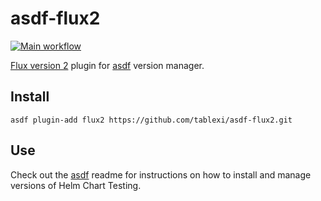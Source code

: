 # asdf-flux2

[![Main workflow](https://github.com/tablexi/asdf-flux2/workflows/Main%20workflow/badge.svg)](https://github.com/tablexi/asdf-flux2/actions)

[Flux version 2](https://github.com/fluxcd/flux2) plugin for [asdf](https://github.com/asdf-vm/asdf) version manager.

## Install

```
asdf plugin-add flux2 https://github.com/tablexi/asdf-flux2.git
```

## Use

Check out the [asdf](https://github.com/asdf-vm/asdf) readme for instructions on how to install and manage versions of Helm Chart Testing.
